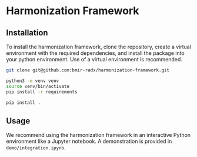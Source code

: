 # Harmonization Framework

## Installation

To install the harmonization framework, clone the repository, create a virtual environment with the required dependencies, and install the package into your python environment. Use of a virtual environment is recommended.

```bash
git clone git@github.com:bmir-radx/harmonization-framework.git

python3 -m venv venv 
source venv/bin/activate
pip install -r requirements

pip install .
```

## Usage

We recommend using the harmonization framework in an interactive Python environment like a Jupyter notebook. A demonstration is provided in `demo/integration.ipynb`.
